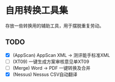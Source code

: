 # 自用转换工具集

存放一些转换用的辅助工具，用于摆脱重复劳动。

## TODO

- [x] (AppScan) AppScan XML -> 测评能手标准XML
- [ ] (XT09) 一键生成方案审核意见单XT09
- [ ] (Merge) Word -> PDF 一键转换及合并
- [x] (Nessus) Nessus CSV自动翻译
